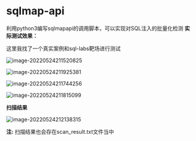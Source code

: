 # sqlmap-api
利用python3编写sqlmapapi的调用脚本，可以实现对SQL注入的批量化检测
**实际测试效果：**

这里我找了一个真实案例和sql-labs靶场进行测试

![image-20220524211520825](http://img.chiza.xyz/image-20220524211520825.png)

![image-20220524211925381](http://img.chiza.xyz/image-20220524211925381.png)

![image-20220524211744256](http://img.chiza.xyz/image-20220524211744256.png)

![image-20220524211815099](http://img.chiza.xyz/image-20220524211815099.png)

**扫描结果**

![image-20220524212138315](http://img.chiza.xyz/image-20220524212138315.png)

**注:** 扫描结果也会存在scan_result.txt文件当中
